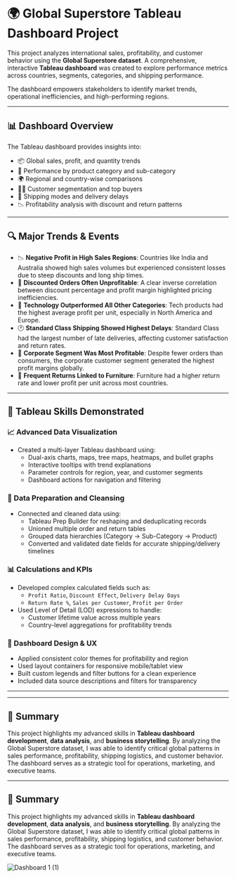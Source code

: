 # 🌍 Global Superstore Tableau Dashboard Project

This project analyzes international sales, profitability, and customer behavior using the **Global Superstore dataset**. A comprehensive, interactive **Tableau dashboard** was created to explore performance metrics across countries, segments, categories, and shipping performance.

The dashboard empowers stakeholders to identify market trends, operational inefficiencies, and high-performing regions.

---

## 📊 Dashboard Overview

The Tableau dashboard provides insights into:

- 📦 Global sales, profit, and quantity trends  
- 🛒 Performance by product category and sub-category  
- 🌍 Regional and country-wise comparisons  
- 🧑‍💼 Customer segmentation and top buyers  
- 🚚 Shipping modes and delivery delays  
- 📉 Profitability analysis with discount and return patterns

---

## 🔍 Major Trends & Events

- 📉 **Negative Profit in High Sales Regions**: Countries like India and Australia showed high sales volumes but experienced consistent losses due to steep discounts and long ship times.
- 💸 **Discounted Orders Often Unprofitable**: A clear inverse correlation between discount percentage and profit margin highlighted pricing inefficiencies.
- 🚀 **Technology Outperformed All Other Categories**: Tech products had the highest average profit per unit, especially in North America and Europe.
- 🕐 **Standard Class Shipping Showed Highest Delays**: Standard Class had the largest number of late deliveries, affecting customer satisfaction and return rates.
- 💼 **Corporate Segment Was Most Profitable**: Despite fewer orders than consumers, the corporate customer segment generated the highest profit margins globally.
- 🔄 **Frequent Returns Linked to Furniture**: Furniture had a higher return rate and lower profit per unit across most countries.

---

## 🧠 Tableau Skills Demonstrated

### 📈 Advanced Data Visualization
- Created a multi-layer Tableau dashboard using:
  - Dual-axis charts, maps, tree maps, heatmaps, and bullet graphs
  - Interactive tooltips with trend explanations
  - Parameter controls for region, year, and customer segments
  - Dashboard actions for navigation and filtering

### 🧹 Data Preparation and Cleansing
- Connected and cleaned data using:
  - Tableau Prep Builder for reshaping and deduplicating records
  - Unioned multiple order and return tables
  - Grouped data hierarchies (Category → Sub-Category → Product)
  - Converted and validated date fields for accurate shipping/delivery timelines

### 📊 Calculations and KPIs
- Developed complex calculated fields such as:
  - `Profit Ratio`, `Discount Effect`, `Delivery Delay Days`
  - `Return Rate %`, `Sales per Customer`, `Profit per Order`
- Used Level of Detail (LOD) expressions to handle:
  - Customer lifetime value across multiple years
  - Country-level aggregations for profitability trends

### 🧱 Dashboard Design & UX
- Applied consistent color themes for profitability and region
- Used layout containers for responsive mobile/tablet view
- Built custom legends and filter buttons for a clean experience
- Included data source descriptions and filters for transparency

---


---

## 📌 Summary

This project highlights my advanced skills in **Tableau dashboard development**, **data analysis**, and **business storytelling**. By analyzing the Global Superstore dataset, I was able to identify critical global patterns in sales performance, profitability, shipping logistics, and customer behavior. The dashboard serves as a strategic tool for operations, marketing, and executive teams.


---

## 📌 Summary

This project highlights my advanced skills in **Tableau dashboard development**, **data analysis**, and **business storytelling**. By analyzing the Global Superstore dataset, I was able to identify critical global patterns in sales performance, profitability, shipping logistics, and customer behavior. The dashboard serves as a strategic tool for operations, marketing, and executive teams.



![Dashboard 1 (1)](https://github.com/user-attachments/assets/786f2699-7587-436e-9bd7-e1ee2ea818f7)


